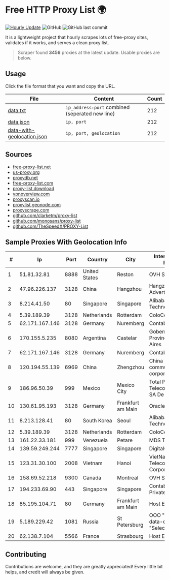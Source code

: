 
# Free HTTP Proxy List 🌍

[![Hourly Update](https://github.com/mertguvencli/http-proxy-list/actions/workflows/main.yml/badge.svg?branch=main)](https://github.com/mertguvencli/http-proxy-list/actions/workflows/main.yml)
![GitHub](https://img.shields.io/github/license/mertguvencli/http-proxy-list)
![GitHub last commit](https://img.shields.io/github/last-commit/mertguvencli/http-proxy-list)

It is a lightweight project that hourly scrapes lots of free-proxy sites, validates if it works, and serves a clean proxy list.


> Scraper found **3456** proxies at the latest update. Usable proxies are below.

## Usage

Click the file format that you want and copy the URL.


|File|Content|Count|
|----|-------|-----|
|[data.txt](https://raw.githubusercontent.com/mertguvencli/http-proxy-list/main/proxy-list/data.txt)|`ip_address:port` combined (seperated new line)|212|
|[data.json](https://raw.githubusercontent.com/mertguvencli/http-proxy-list/main/proxy-list/data.json)|`ip, port`|212|
|[data-with-geolocation.json](https://raw.githubusercontent.com/mertguvencli/http-proxy-list/main/proxy-list/data-with-geolocation.json)|`ip, port, geolocation`|212|

## Sources

* [free-proxy-list.net](https://free-proxy-list.net)
* [us-proxy.org](https://www.us-proxy.org)
* [proxydb.net](http://proxydb.net)
* [free-proxy-list.com](https://free-proxy-list.com/?page=&port=&type%5B%5D=http&type%5B%5D=https&up_time=0&search=Search)
* [proxy-list.download](https://www.proxy-list.download/HTTP)
* [vpnoverview.com](https://vpnoverview.com/privacy/anonymous-browsing/free-proxy-servers)
* [proxyscan.io](https://www.proxyscan.io)
* [proxylist.geonode.com](https://proxylist.geonode.com/api/proxy-list?limit=300&page=1&sort_by=lastChecked&sort_type=desc&protocols=http,https)
* [proxyscrape.com](https://api.proxyscrape.com/v2/?request=displayproxies&protocol=http&timeout=10000&country=all&ssl=all&anonymity=all)
* [github.com/clarketm/proxy-list](https://raw.githubusercontent.com/clarketm/proxy-list/master/proxy-list-raw.txt)
* [github.com/monosans/proxy-list](https://raw.githubusercontent.com/monosans/proxy-list/main/proxies/http.txt)
* [github.com/TheSpeedX/PROXY-List](https://raw.githubusercontent.com/TheSpeedX/PROXY-List/master/http.txt)


## Sample Proxies With Geolocation Info

|#|Ip|Port|Country|City|Internet Service Provider|
|-|--|----|-------|----|-------------------------|
|1|51.81.32.81|8888|United States|Reston|OVH SAS|
|2|47.96.226.137|3128|China|Hangzhou|Hangzhou Alibaba Advertising Co|
|3|8.214.41.50|80|Singapore|Singapore|Alibaba (US) Technology Co., Ltd.|
|4|5.39.189.39|3128|Netherlands|Rotterdam|ColoCenter b.v.|
|5|62.171.167.146|3128|Germany|Nuremberg|Contabo GmbH|
|6|170.155.5.235|8080|Argentina|Castelar|Gobernacion de la Provincia de Buenos Aires|
|7|62.171.167.146|3128|Germany|Nuremberg|Contabo GmbH|
|8|120.194.55.139|6969|China|Zhengzhou|China Mobile communications corporation|
|9|186.96.50.39|999|Mexico|Mexico City|Total Play Telecomunicaciones SA De CV|
|10|130.61.95.193|3128|Germany|Frankfurt am Main|Oracle Corporation|
|11|8.213.128.41|80|South Korea|Seoul|Alibaba (US) Technology Co., Ltd.|
|12|5.39.189.39|3128|Netherlands|Rotterdam|ColoCenter b.v.|
|13|161.22.33.181|999|Venezuela|Petare|MDS TELECOM C.A|
|14|139.59.249.244|7777|Singapore|Singapore|DigitalOcean, LLC|
|15|123.31.30.100|2008|Vietnam|Hanoi|VietNam Post and Telecom Corporation|
|16|158.69.52.218|9300|Canada|Montreal|OVH SAS|
|17|194.233.69.90|443|Singapore|Singapore|Contabo Asia Private Limited|
|18|85.195.104.71|80|Germany|Frankfurt am Main|Host Europe GmbH|
|19|5.189.229.42|1081|Russia|St Petersburg|OOO "Network of data-centers "Selectel"|
|20|62.138.7.104|5566|France|Strasbourg|Host Europe Group|



## Contributing

Contributions are welcome, and they are greatly appreciated! Every
little bit helps, and credit will always be given.

